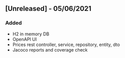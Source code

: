 ## [Unreleased] - 05/06/2021

### Added
- H2 in memory DB
- OpenAPI UI
- Prices rest controller, service, repository, entity, dto
- Jacoco reports and coverage check
